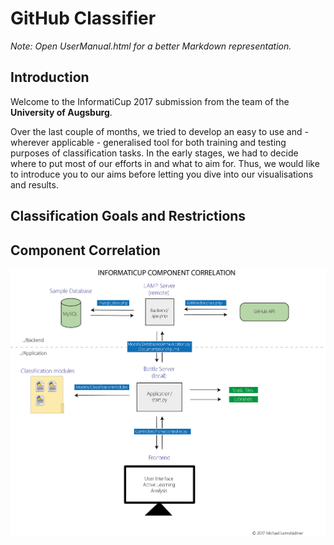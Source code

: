 # GitHub Classifier

_Note: Open UserManual.html for a better Markdown representation._


## Introduction

Welcome to the InformatiCup 2017 submission from the team of the **University of Augsburg**.

Over the last couple of months, we tried to develop an easy to use and - wherever applicable - generalised tool for both training and testing purposes of classification tasks. In the early stages, we had to decide where to put most of our efforts in and what to aim for. Thus, we would like to introduce you to our aims before letting you dive into our visualisations and results.

## Classification Goals and Restrictions

## Component Correlation


<img src="Documentation/component_correlation.png">